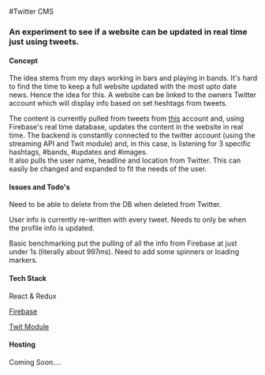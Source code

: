 #Twitter CMS

### An experiment to see if a website can be updated in real time just using tweets.

#### Concept

The idea stems from my days working in bars and playing in bands. It's hard to find the time to keep a full website updated
with the most upto date news. Hence the idea for this. A website can be linked to the owners Twitter account which will 
display info based on set heshtags from tweets.

The content is currently pulled from tweets from [this](https://twitter.com/UseTweetsAsCMS) account and, using Firebase's 
real time database, updates the content in the website in real time. The backend is constantly connected to the twitter 
account (using the streaming API and Twit module) and, in this case, is listening for 3 specific hashtags, #bands, #updates and #images.  
It also pulls the user name, headline and location from Twitter. This can easily be changed and expanded to fit the needs 
of the user.

#### Issues and Todo's

Need to be able to delete from the DB when deleted from Twitter.

User info is currently re-written with every tweet. Needs to only be when the profile info is updated.

Basic benchmarking put the pulling of all the info from Firebase at just under 1s (literally about 997ms). Need to add some
spinners or loading markers. 


#### Tech Stack

React & Redux

[Firebase](https://firebase.google.com/)

[Twit Module](https://github.com/ttezel/twit)

#### Hosting

Coming Soon....





